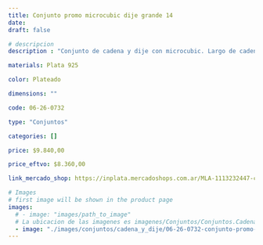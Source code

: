 ```yaml
---
title: Conjunto promo microcubic dije grande 14
date: 
draft: false

# descripcion
description : "Conjunto de cadena y dije con microcubic. Largo de cadena 40, 45 o 50 cm a elección"

materials: Plata 925

color: Plateado

dimensions: ""

code: 06-26-0732

type: "Conjuntos"

categories: []

price: $9.840,00

price_eftvo: $8.360,00

link_mercado_shop: https://inplata.mercadoshops.com.ar/MLA-1113232447-conjunto-promo-microcubic-dije-grande-14-_JM

# Images
# first image will be shown in the product page
images:
  # - image: "images/path_to_image"
  # La ubicacion de las imagenes es imagenes/Conjuntos/Conjuntos.Cadena y Dije/06-26-0732-conjunto-promo-microcubic-dije-grande-14
  - image: "./images/conjuntos/cadena_y_dije/06-26-0732-conjunto-promo-microcubic-dije-grande-14.jpg"
---
```

